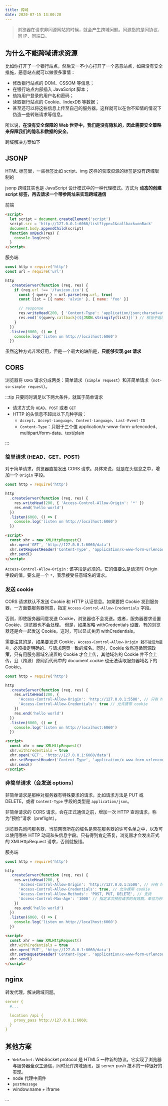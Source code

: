 ```yaml
---
title: 跨域
date: 2020-07-15 13:00:28
---
```


> 浏览器在请求非同源网站的时候，就会产生跨域问题。同源指的是同协议、同 IP、同端口。

## 为什么不能跨域请求资源

比如你打开了一个银行站点，然后又一不小心打开了一个恶意站点，如果没有安全措施，恶意站点就可以做很多事情：

- 修改银行站点的 DOM、CSSOM 等信息；
- 在银行站点内部插入 JavaScript 脚本；
- 劫持用户登录的用户名和密码；
- 读取银行站点的 Cookie、IndexDB 等数据；
- 甚至还可以将这些信息上传至自己的服务器，这样就可以在你不知情的情况下伪造一些转账请求等信息。

所以说，**在没有安全保障的 Web 世界中，我们是没有隐私的，因此需要安全策略来保障我们的隐私和数据的安全**。

跨域解决方案如下

## JSONP

HTML 标签里，一些标签比如 script、img 这样的获取资源的标签是没有跨域限制的

jsonp 跨域其实也是 JavaScript 设计模式中的一种代理模式。方式为 **动态的创建 script 标签，再去请求一个带参网址来实现跨域通信**

前端

```html
<script>
  let script = document.createElement('script')
  script.src = 'http://127.0.0.1:6060/list?type=1&callback=onBack'
  document.body.appendChild(script)
  function onBack(res) {
    console.log(res)
  }
</script>
```

服务端

```js
const http = require('http')
const url = require('url')

http
  .createServer(function (req, res) {
    if (req.url !== '/favicon.ico') {
      const { query } = url.parse(req.url, true)
      const list = [{ name: 'alvin' }, { name: 'foo' }]

      // response
      res.writeHead(200, { 'Content-Type': 'application/json;charset=utf-8' })
      res.end(`${query.callback}(${JSON.stringify(list)})`) // 相当于返回 onBack({ list }}
    }
  })
  .listen(6060, () => {
    console.log('listen on http://localhost:6060')
  })
```

虽然这种方式非常好用，但是一个最大的缺陷是，**只能够实现 get 请求**

## CORS

浏览器将 `CORS` 请求分成两类：简单请求（`simple request`）和非简单请求（`not-so-simple request`）。

:::tip 只要同时满足以下两大条件，就属于简单请求

- 请求方式为 `HEAD`、`POST` 或者 `GET`
- HTTP 的头信息不超出以下几种字段：
  - `Accept`、`Accept-Language`、`Content-Language`、`Last-Event-ID`
  - `Content-Type`：只限于三个值 application/x-www-form-urlencoded、multipart/form-data、text/plain

:::

### 简单请求 (HEAD、GET、POST)

对于简单请求，浏览器直接发出 CORS 请求。具体来说，就是在头信息之中，增加一个 `Origin` 字段。

```js {5}
const http = require('http')

http
  .createServer(function (req, res) {
    res.writeHead(200, { 'Access-Control-Allow-Origin': '*' })
    res.end('hello world')
  })
  .listen(6060, () => {
    console.log('listen on http://localhost:6060')
  })
```

```html
<script>
  const xhr = new XMLHttpRequest()
  xhr.open('GET', 'http://127.0.0.1:6060/data')
  xhr.setRequestHeader('Content-Type', 'application/x-www-form-urlencoded')
  xhr.send()
</script>
```

`Access-Control-Allow-Origin` : 该字段是必须的。它的值要么是请求时 Origin 字段的值，要么是一个 `*`，表示接受任意域名的请求。

### 发送 cookie

CORS 请求默认不发送 Cookie 和 HTTP 认证信息。如果要把 Cookie 发到服务器，一方面要服务器同意，指定 `Access-Control-Allow-Credentials` 字段。

否则，即使服务器同意发送 Cookie，浏览器也不会发送。或者，服务器要求设置 Cookie，浏览器也不会处理。 但是，如果省略 withCredentials 设置，有的浏览器还是会一起发送 Cookie。这时，可以显式关闭 withCredentials。

需要注意的是，如果要发送 Cookie，`Access-Control-Allow-Origin 就不能设为星号`，必须指定明确的、与请求网页一致的域名。同时，Cookie 依然遵循同源政策，只有用服务器域名设置的 Cookie 才会上传，其他域名的 Cookie 并不会上传，且（跨源）原网页代码中的 document.cookie 也无法读取服务器域名下的 Cookie。

```js {7}
const http = require('http')

http
  .createServer(function (req, res) {
    res.writeHead(200, {
      'Access-Control-Allow-Origin': 'http://127.0.0.1:5500', // 只有 http://127.0.0.1:5500 才能访问
      'Access-Control-Allow-Credentials': true // 允许携带 cookie
    })
    res.end('hello world')
  })
  .listen(6060, () => {
    console.log('listen on http://localhost:6060')
  })
```

```html {3}
<script>
  const xhr = new XMLHttpRequest()
  xhr.withCredentials = true
  xhr.open('GET', 'http://127.0.0.1:6060/data')
  xhr.setRequestHeader('Content-Type', 'application/x-www-form-urlencoded')
  xhr.send()
</script>
```

### 非简单请求（会发送 options）

非简单请求是那种对服务器有特殊要求的请求，比如请求方法是 PUT 或 DELETE，或者 `Content-Type` 字段的类型是 `application/json`。

<p className='mgreen'>非简单请求的 CORS 请求，会在正式通信之前，增加一次 HTTP 查询请求，称为”预检”请求（preflight）。</p>

浏览器先询问服务器，当前网页所在的域名是否在服务器的许可名单之中，以及可以使用哪些 HTTP 动词和头信息字段。只有得到肯定答复，浏览器才会发出正式的 XMLHttpRequest 请求，否则就报错。

服务端

```js
const http = require('http')

http
  .createServer(function (req, res) {
    res.writeHead(200, {
      'Access-Control-Allow-Origin': 'http://127.0.0.1:5500', // 只有 http://127.0.0.1:5500 才能访问
      'Access-Control-Allow-Credentials': true, // 允许携带 cookie
      'Access-Control-Allow-Methods': 'POST, PUT, DELETE', // 支持
      'Access-Control-Max-Age': '1000' // 指定本次预检请求的有效期，单位为秒
    })
    res.end('hello world')
  })
  .listen(6060, () => {
    console.log('listen on http://localhost:6060')
  })
```

```html
<script>
  const xhr = new XMLHttpRequest()
  xhr.withCredentials = true
  xhr.open('PUT', 'http://127.0.0.1:6060/data')
  xhr.setRequestHeader('Content-Type', 'application/x-www-form-urlencoded')
  xhr.send()
</script>
```

## nginx

转发代理，解决跨域问题。

```yml
server {
  #...

  location /api {
    proxy_pass http://127.0.0.1:6060;
  }
}
```

## 其他方案

- `WebSocket`: WebSocket protocol 是 HTML5 一种新的协议。它实现了浏览器与服务器全双工通信，同时允许跨域通讯，是 server push 技术的一种很好的实现。
- node 代理中间件
- `postMessage`
- window.name + iframe

...
